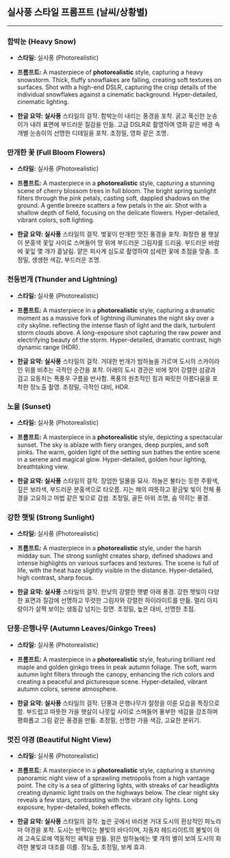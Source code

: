 ## 실사풍 스타일 프롬프트 (날씨/상황별)

---

### **함박눈 (Heavy Snow)**

- **스타일:** 실사풍 (Photorealistic)
    
- **프롬프트:** A masterpiece of **photorealistic** style, capturing a heavy snowstorm. Thick, fluffy snowflakes are falling, creating soft textures on surfaces. Shot with a high-end DSLR, capturing the crisp details of the individual snowflakes against a cinematic background. Hyper-detailed, cinematic lighting.
    
- **한글 요약:** **실사풍** 스타일의 걸작. 함박눈이 내리는 풍경을 포착. 굵고 푹신한 눈송이가 내려 표면에 부드러운 질감을 만듦. 고급 DSLR로 촬영하여 영화 같은 배경 속 개별 눈송이의 선명한 디테일을 포착. 초정밀, 영화 같은 조명.
    

### **만개한 꽃 (Full Bloom Flowers)**

- **스타일:** 실사풍 (Photorealistic)
    
- **프롬프트:** A masterpiece in a **photorealistic** style, capturing a stunning scene of cherry blossom trees in full bloom. The bright spring sunlight filters through the pink petals, casting soft, dappled shadows on the ground. A gentle breeze scatters a few petals in the air. Shot with a shallow depth of field, focusing on the delicate flowers. Hyper-detailed, vibrant colors, soft lighting.
    
- **한글 요약:** **실사풍** 스타일의 걸작. 벚꽃이 만개한 멋진 풍경을 포착. 화창한 봄 햇살이 분홍색 꽃잎 사이로 스며들어 땅 위에 부드러운 그림자를 드리움. 부드러운 바람에 꽃잎 몇 개가 흩날림. 얕은 피사계 심도로 촬영하여 섬세한 꽃에 초점을 맞춤. 초정밀, 생생한 색감, 부드러운 조명.
    

### **천둥번개 (Thunder and Lightning)**

- **스타일:** 실사풍 (Photorealistic)
    
- **프롬프트:** A masterpiece in a **photorealistic** style, capturing a dramatic moment as a massive fork of lightning illuminates the night sky over a city skyline. reflecting the intense flash of light and the dark, turbulent storm clouds above. A long-exposure shot capturing the raw power and electrifying beauty of the storm. Hyper-detailed, dramatic contrast, high dynamic range (HDR).
    
- **한글 요약:** **실사풍** 스타일의 걸작. 거대한 번개가 밤하늘을 가르며 도시의 스카이라인 위를 비추는 극적인 순간을 포착. 아래의 도시 경관은 비에 젖어 강렬한 섬광과 검고 요동치는 폭풍우 구름을 반사함. 폭풍의 원초적인 힘과 짜릿한 아름다움을 포착한 장노출 촬영. 초정밀, 극적인 대비, HDR.
    

### **노을 (Sunset)**

- **스타일:** 실사풍 (Photorealistic)
    
- **프롬프트:** A masterpiece in a **photorealistic** style, depicting a spectacular sunset. The sky is ablaze with fiery oranges, deep purples, and soft pinks. The warm, golden light of the setting sun bathes the entire scene in a serene and magical glow. Hyper-detailed, golden hour lighting, breathtaking view.
    
- **한글 요약:** **실사풍** 스타일의 걸작. 장엄한 일몰을 묘사. 하늘은 불타는 듯한 주황색, 깊은 보라색, 부드러운 분홍색으로 타오름. 지는 해의 따뜻하고 황금빛 빛이 전체 풍경을 고요하고 마법 같은 빛으로 감쌈. 초정밀, 골든 아워 조명, 숨 막히는 풍경.
    

### **강한 햇빛 (Strong Sunlight)**

- **스타일:** 실사풍 (Photorealistic)
    
- **프롬프트:** A masterpiece in a **photorealistic** style, under the harsh midday sun. The strong sunlight creates sharp, defined shadows and intense highlights on various surfaces and textures. The scene is full of life, with the heat haze slightly visible in the distance. Hyper-detailed, high contrast, sharp focus.
    
- **한글 요약:** **실사풍** 스타일의 걸작. 한낮의 강렬한 햇볕 아래 풍경. 강한 햇빛이 다양한 표면과 질감에 선명하고 뚜렷한 그림자와 강렬한 하이라이트를 만듦. 멀리 아지랑이가 살짝 보이는 생동감 넘치는 장면. 초정밀, 높은 대비, 선명한 초점.
    

### **단풍·은행나무 (Autumn Leaves/Ginkgo Trees)**

- **스타일:** 실사풍 (Photorealistic)
    
- **프롬프트:** A masterpiece in a **photorealistic** style, featuring brilliant red maple and golden ginkgo trees in peak autumn foliage. The soft, warm autumn light filters through the canopy, enhancing the rich colors and creating a peaceful and picturesque scene. Hyper-detailed, vibrant autumn colors, serene atmosphere.
    
- **한글 요약:** **실사풍** 스타일의 걸작. 단풍과 은행나무가 절정을 이룬 모습을 특징으로 함. 부드럽고 따뜻한 가을 햇살이 나뭇잎 사이로 스며들어 풍부한 색감을 강조하며 평화롭고 그림 같은 풍경을 만듦. 초정밀, 선명한 가을 색감, 고요한 분위기.
    

### **멋진 야경 (Beautiful Night View)**

- **스타일:** 실사풍 (Photorealistic)
    
- **프롬프트:** A masterpiece in a **photorealistic** style, capturing a stunning panoramic night view of a sprawling metropolis from a high vantage point. The city is a sea of glittering lights, with streaks of car headlights creating dynamic light trails on the highways below. The clear night sky reveals a few stars, contrasting with the vibrant city lights. Long exposure, hyper-detailed, bokeh effects.
    
- **한글 요약:** **실사풍** 스타일의 걸작. 높은 곳에서 바라본 거대 도시의 환상적인 파노라마 야경을 포착. 도시는 반짝이는 불빛의 바다이며, 자동차 헤드라이트의 불빛이 아래 고속도로에 역동적인 궤적을 만듦. 맑은 밤하늘에는 몇 개의 별이 보여 도시의 화려한 불빛과 대조를 이룸. 장노출, 초정밀, 보케 효과.